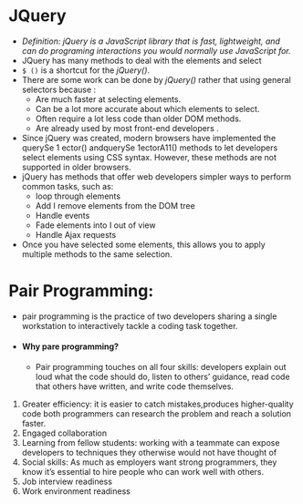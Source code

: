 # JQuery 
* *Definition:  jQuery is a JavaScript library that is fast, lightweight, and can do programing interactions you would normally use JavaScript for.*
* JQuery has many methods to deal with the elements and select 
* `$ ()` is a shortcut for the *jQuery()*.
* There are some work can be done by *jQuery()* rather that using general selectors because :
  - Are much faster at selecting elements.
  - Can be a lot more accurate about which elements to select.
  - Often require a lot less code than older DOM methods.
  - Are already used by most front-end developers .
* Since jQuery was created, modern browsers have implemented the querySe 1 ector() andquerySe 1ectorA11() methods to let developers select elements using CSS syntax. However, these methods are not supported in older browsers.
* jQuery has methods that offer web developers simpler ways to perform common tasks, such as:
  - loop through elements
  - Add I remove elements from the DOM tree
  - Handle events
  - Fade elements into I out of view
  - Handle Ajax requests
* Once you have selected some elements, this allows you to apply multiple methods to the same selection.

# Pair Programming:
* pair programming is the practice of two developers sharing a single workstation to interactively tackle a coding task together.
* #### **Why pare programming**?
  * Pair programming touches on all four skills: developers explain out loud what the code should do, listen to others’ guidance, read code that others have written, and write code themselves.
1. Greater efficiency: it is easier to catch mistakes,produces higher-quality code both programmers can research the problem and reach a solution faster.
2. Engaged collaboration
3. Learning from fellow students: working with a teammate can expose developers to techniques they otherwise would not have thought of
4. Social skills: As much as employers want strong programmers, they know it’s essential to hire people who can work well with others.
5. Job interview readiness
6. Work environment readiness